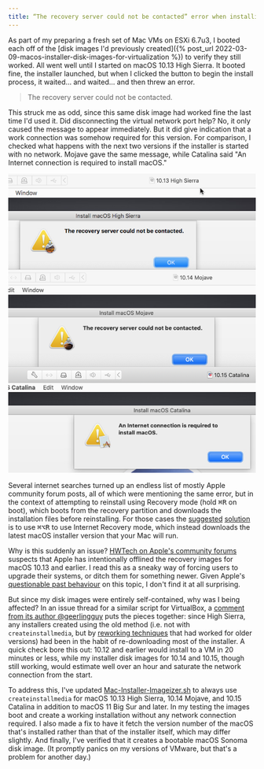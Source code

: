 ```yaml
---
title: “The recovery server could not be contacted” error when installing macOS High Sierra
---
```


As part of my preparing a fresh set of Mac VMs on ESXi 6.7u3, I booted each off of the [disk images I'd previously created]({% post_url 2022-03-09-macos-installer-disk-images-for-virtualization %}) to verify they still worked. All went well until I started on macOS 10.13 High Sierra. It booted fine, the installer launched, but when I clicked the button to begin the install process, it waited… and waited… and then threw an error.

> The recovery server could not be contacted.

This struck me as odd, since this same disk image had worked fine the last time I'd used it. Did disconnecting the virtual network port help? No, it only caused the message to appear immediately. But it did give indication that a work connection was somehow required for this version. For comparison, I checked what happens with the next two versions if the installer is started with no network. Mojave gave the same message, while Catalina said "An Internet connection is required to install macOS."

![macOS installer errors with no network connection](/assets/images/macos-installer-errors-no-network.png)

Several internet searches turned up an endless list of mostly Apple community forum posts, all of which were mentioning the same error, but in the context of attempting to reinstall using Recovery mode (hold <kbd>⌘R</kbd> on boot), which boots from the recovery partition and downloads the installation files before reinstalling. For those cases the [suggested](https://www.reddit.com/r/mac/comments/142pdmk/the_recovery_server_could_not_be_contacted_issue/) [solution](https://www.reddit.com/r/mac/comments/144tenj/solution_to_the_recovery_server_could_not_be/) is to use <kbd>⌘⌥R</kbd> to use Internet Recovery mode, which instead downloads the latest macOS installer version that your Mac will run.

Why is this suddenly an issue? [HWTech on Apple's community forums](https://discussions.apple.com/thread/254916189?answerId=254916189021#254916189021) suspects that Apple has intentionally offlined the recovery images for macOS 10.13 and earlier. I read this as a sneaky way of forcing users to upgrade their systems, or ditch them for something newer. Given Apple's [questionable past behaviour](https://eclecticlight.co/2023/09/17/last-week-on-my-mac-will-sonoma-come-as-an-upgrade-or-update/) on this topic, I don't find it at all surprising.

But since my disk images were entirely self-contained, why was I being affected? In an issue thread for a similar script for VirtualBox, a [comment from its author @geerlingguy](https://github.com/geerlingguy/macos-virtualbox-vm/issues/55#issuecomment-424762737) puts the pieces together: since High Sierra, any installers created using the old method (i.e. not with `createinstallmedia`, but by [reworking techniques](https://tylermade.net/2017/10/05/how-to-create-a-bootable-iso-image-of-macos-10-13-high-sierra-installer/) that had worked for older versions) had been in the habit of re-downloading most of the installer. A quick check bore this out: 10.12 and earlier would install to a VM in 20 minutes or less, while my installer disk images for 10.14 and 10.15, though still working, would estimate well over an hour and saturate the network connection from the start.

To address this, I've updated [Mac-Installer-Imageizer.sh](https://github.com/EricFromCanada/byte-bucket/blob/master/bash/Mac-Installer-Imageizer.sh) to always use `createinstallmedia` for macOS 10.13 High Sierra, 10.14 Mojave, and 10.15 Catalina in addition to macOS 11 Big Sur and later. In my testing the images boot and create a working installation without any network connection required. I also made a fix to have it fetch the version number of the macOS that's installed rather than that of the installer itself, which may differ slightly. And finally, I've verified that it creates a bootable macOS Sonoma disk image. (It promptly panics on my versions of VMware, but that's a problem for another day.)
